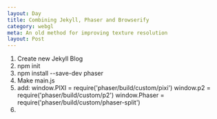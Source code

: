 ```yaml
---
layout: Day
title: Combining Jekyll, Phaser and Browserify
category: webgl
meta: An old method for improving texture resolution
layout: Post
---
```

1. Create new Jekyll Blog
2. npm init
3. npm install --save-dev phaser
4. Make main.js
5. add:
       window.PIXI = require('phaser/build/custom/pixi')
       window.p2 = require('phaser/build/custom/p2')
       window.Phaser = require('phaser/build/custom/phaser-split')
6.
